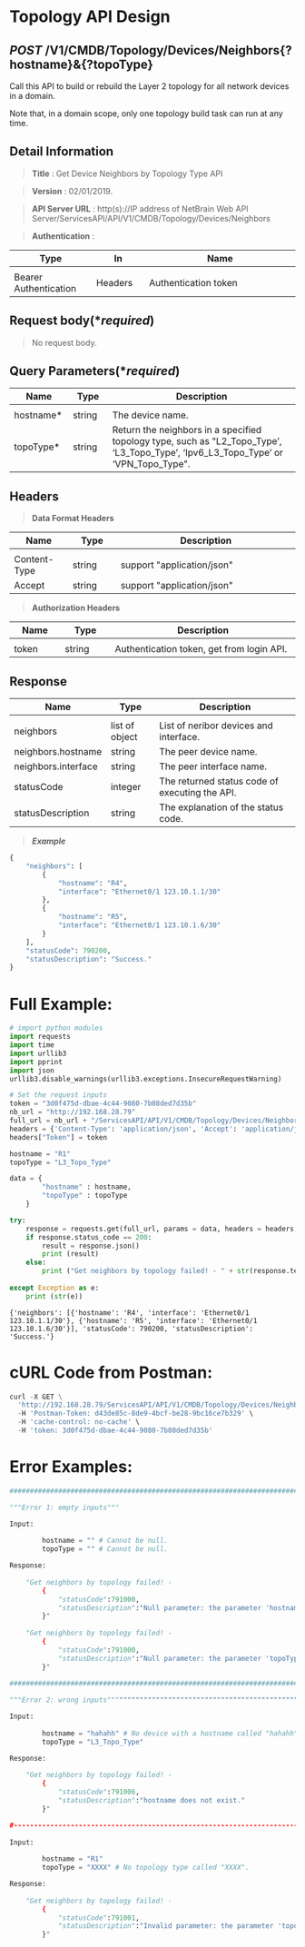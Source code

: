 
# Topology API Design

## ***POST*** /V1/CMDB/Topology/Devices/Neighbors{?hostname}&{?topoType}
Call this API to build or rebuild the Layer 2 topology for all network devices in a domain. 

Note that, in a domain scope, only one topology build task can run at any time.

## Detail Information

> **Title** : Get Device Neighbors by Topology Type API<br>

> **Version** : 02/01/2019.

> **API Server URL** : http(s)://IP address of NetBrain Web API Server/ServicesAPI/API/V1/CMDB/Topology/Devices/Neighbors


> **Authentication** : 

|**Type**|**In**|**Name**|
|------|------|------|
|<img width=100/>|<img width=100/>|<img width=500/>|
|Bearer Authentication| Headers | Authentication token | 

## Request body(****required***)

>No request body.

## Query Parameters(****required***)

|**Name**|**Type**|**Description**|
|------|------|------|
|<img width=100/>|<img width=100/>|<img width=500/>|
|hostname* | string  | The device name.  |
|topoType* | string  | Return the neighbors in a specified topology type, such as "L2_Topo_Type’, ‘L3_Topo_Type’, ‘Ipv6_L3_Topo_Type’ or ‘VPN_Topo_Type". |

## Headers

> **Data Format Headers**

|**Name**|**Type**|**Description**|
|------|------|------|
|<img width=100/>|<img width=100/>|<img width=500/>|
| Content-Type | string  | support "application/json" |
| Accept | string  | support "application/json" |

> **Authorization Headers**

|**Name**|**Type**|**Description**|
|------|------|------|
|<img width=100/>|<img width=100/>|<img width=500/>|
| token | string  | Authentication token, get from login API. |

## Response

|**Name**|**Type**|**Description**|
|------|------|------|
|<img width=100/>|<img width=100/>|<img width=500/>|
|neighbors | list of object | List of neribor devices and interface.  |
|neighbors.hostname | string | The peer device name.  |
|neighbors.interface | string | The peer interface name. |
|statusCode| integer | The returned status code of executing the API.  |
|statusDescription| string | The explanation of the status code.  |

> ***Example***


```python
{
    "neighbors": [
        {
            "hostname": "R4",
            "interface": "Ethernet0/1 123.10.1.1/30"
        },
        {
            "hostname": "R5",
            "interface": "Ethernet0/1 123.10.1.6/30"
        }
    ],
    "statusCode": 790200,
    "statusDescription": "Success."
}
```

# Full Example:


```python
# import python modules 
import requests
import time
import urllib3
import pprint
import json
urllib3.disable_warnings(urllib3.exceptions.InsecureRequestWarning)

# Set the request inputs
token = "3d0f475d-dbae-4c44-9080-7b08ded7d35b"
nb_url = "http://192.168.28.79"
full_url = nb_url + "/ServicesAPI/API/V1/CMDB/Topology/Devices/Neighbors"
headers = {'Content-Type': 'application/json', 'Accept': 'application/json'}
headers["Token"] = token

hostname = "R1"
topoType = "L3_Topo_Type"

data = {
        "hostname" : hostname,
        "topoType" : topoType
    }

try:
    response = requests.get(full_url, params = data, headers = headers, verify = False)
    if response.status_code == 200:
        result = response.json()
        print (result)
    else:
        print ("Get neighbors by topology failed! - " + str(response.text))
    
except Exception as e:
    print (str(e)) 
```

    {'neighbors': [{'hostname': 'R4', 'interface': 'Ethernet0/1 123.10.1.1/30'}, {'hostname': 'R5', 'interface': 'Ethernet0/1 123.10.1.6/30'}], 'statusCode': 790200, 'statusDescription': 'Success.'}
    

# cURL Code from Postman:


```python
curl -X GET \
  'http://192.168.28.79/ServicesAPI/API/V1/CMDB/Topology/Devices/Neighbors?hostname=R1&topoType=L3_Topo_Type' \
  -H 'Postman-Token: d43de85c-8de9-4bcf-be28-9bc16ce7b329' \
  -H 'cache-control: no-cache' \
  -H 'token: 3d0f475d-dbae-4c44-9080-7b08ded7d35b'
```

# Error Examples:


```python
###################################################################################################################    

"""Error 1: empty inputs"""

Input:
        
        hostname = "" # Cannot be null.
        topoType = "" # Cannot be null.

Response:
    
    "Get neighbors by topology failed! - 
        {
            "statusCode":791000,
            "statusDescription":"Null parameter: the parameter 'hostname' cannot be null."
        }"
        
    "Get neighbors by topology failed! - 
        {
            "statusCode":791000,
            "statusDescription":"Null parameter: the parameter 'topoType' cannot be null."
        }"
        
###################################################################################################################    

"""Error 2: wrong inputs"""""""""""""""""""""""""""""""""""""""""""""""""""""""""""""""""""""""""""""""""""""""""

Input:
        
        hostname = "hahahh" # No device with a hostname called "hahahh"
        topoType = "L3_Topo_Type"

Response:
    
    "Get neighbors by topology failed! - 
        {
            "statusCode":791006,
            "statusDescription":"hostname does not exist."
        }"

#--------------------------------------------------------------------------------------------------------------------        
    
Input:
        
        hostname = "R1" 
        topoType = "XXXX" # No topology type called "XXXX".

Response:
    
    "Get neighbors by topology failed! - 
        {
            "statusCode":791001,
            "statusDescription":"Invalid parameter: the parameter 'topoType' is invalid."
        }"
```
